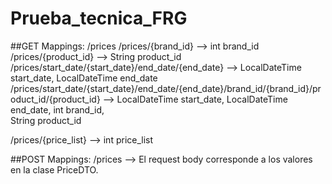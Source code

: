 # Prueba_tecnica_FRG

##GET Mappings:
/prices
/prices/{brand_id} --> int brand_id
/prices/{product_id} --> String product_id
/prices/start_date/{start_date}/end_date/{end_date} --> LocalDateTime start_date, LocalDateTime end_date
/prices/start_date/{start_date}/end_date/{end_date}/brand_id/{brand_id}/product_id/{product_id} --> LocalDateTime start_date, LocalDateTime end_date, int brand_id,       
                                                                                                    String product_id

/prices/{price_list} --> int price_list

##POST Mappings:
/prices --> El request body corresponde a los valores en la clase PriceDTO.
